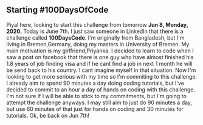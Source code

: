 ## Starting #100DaysOfCode
Piyal here, looking to start this challenge from tomorrow **Jun 8, Monday, 2020.** Today is June 7th. I just saw someone in LinkedIn that there is a challenge called **100DaysCode**. I'm originally from Bangladesh, but I'm living in Bremen,Germany, doing my masters in University of Bremen. My main motivation is my girlfriend,Priyanka. I decided to learn to code when I saw a post on facebook that there is one guy who have almost finished his 1.8 years of job finding visa and if he cant find a job in next 1 month he will be send back to his country. I cant imagine myself in that situation. Now I'm looking to get more serious with my time so I'm commiting to this challenge. I already aim to spend 90 minutes a day doing coding tutorials, but I've decided to commit to an hour a day of hands on coding with this challenge. I'm not sure if I will be able to stick to my commitments, but I'm going to attempt the challenge anyways. I may still aim to just do 90 minutes a day, but use 60 minutes of that just for hands on coding and 30 minutes for tutorials. Ok, be back on Jun 7th!
